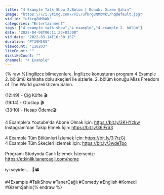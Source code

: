 ```yaml
---
title: "4 Example Talk Show 2.Bölüm | Konuk: Gizem Şahin"
image: "https:\/\/i.ytimg.com\/vi\/ufkrg8NMbWk\/hqdefault.jpg"
vid_id: "ufkrg8NMbWk"
categories: "Entertainment"
tags: ["4 example talk show","4 example","4 example 2. bölüm"]
date: "2022-04-08T06:11:23+03:00"
vid_date: "2022-03-14T16:30:15Z"
duration: "PT39M18S"
viewcount: "118203"
likeCount: ""
dislikeCount: ""
channel: "4 Example"
---
```

{% raw %}İngilizce bilmeyenlere, İngilizce konuşturan program 4 Example 2. bölümü kahkaha dolu skeçleri ile sizlerle. 2. bölüm konuğu Miss Freedom of The World güzeli Gizem Şahin.<br /><br />(12:49) - Çiğ Köfte 🎬<br />(19:14) - Otostop 🎬<br />(33:10) - Hesap Ödeme🎬<br /><br />4 Example'a Youtube'da Abone Olmak İçin: <a rel="nofollow" target="blank" href="https://bit.ly/3KHYzkw">https://bit.ly/3KHYzkw</a><br />Instagram'dan Takip Etmek İçin: <a rel="nofollow" target="blank" href="https://bit.ly/36lFrd3">https://bit.ly/36lFrd3</a><br /><br />4 Example Tüm Bölümleri İzlemek İçin: <a rel="nofollow" target="blank" href="https://bit.ly/3i7rzGj">https://bit.ly/3i7rzGj</a><br />4 Example Tüm Skeçleri İzlemek İçin: <a rel="nofollow" target="blank" href="https://bit.ly/3wdeTpo">https://bit.ly/3wdeTpo</a><br /><br />Programı Stüdyoda Canlı İzlemek İsterseniz: <a rel="nofollow" target="blank" href="https://etkinlik.tanercagli.com/home">https://etkinlik.tanercagli.com/home</a><br /><br />iyi seyirler.... 🍿📽️<br /><br />#4Example #TalkShow #TanerÇağlı #Comedy #English #Komedi #GizemŞahin{% endraw %}
